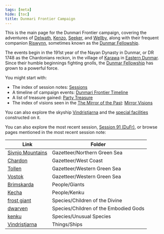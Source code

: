 ```yaml
---
tags: [meta]
hide: [toc]
title: Dunmari Frontier Campaign
---
```


This is the main page for the Dunmari Frontier campaign, covering the adventures of [Delwath](<../../people/pcs/dunmar-fellowship/delwath.md>), [Kenzo](<../../people/pcs/dunmar-fellowship/kenzo.md>), [Seeker](<../../people/pcs/dunmar-fellowship/seeker.md>), and [Wellby](<../../people/pcs/dunmar-fellowship/wellby.md>), along with their frequent companion [Riswynn](<../../people/pcs/dunmar-fellowship/riswynn.md>), sometimes known as the [Dunmar Fellowship](<../../people/pcs/dunmar-fellowship/dunmar-fellowship.md>). 

The events begin in the 191st year of the Nayan Dynasty in Dunmar, or DR 1748 as the Chardonians reckon, in the village of [Karawa](<../../gazetteer/greater-dunmar/realms/dunmar/eastern-dunmar/karawa.md>) in [Eastern Dunmar](<../../gazetteer/greater-dunmar/realms/dunmar/eastern-dunmar/eastern-dunmar.md>). Since their humble beginnings fighting gnolls, the [Dunmar Fellowship](<../../people/pcs/dunmar-fellowship/dunmar-fellowship.md>) has grown to a powerful force. 

You might start with:
- The index of session notes: [Sessions](<./sessions.md>)
- A timeline of campaign events: [Dunmari Frontier Timeline](<./dunmari-frontier-timeline.md>)
- A list of treasure gained: [Party Treasure](<./party-treasure.md>)
- The index of visions seen in the [The Mirror of the Past](<treasure/treasure-from-stormcaller-tower/the-mirror-of-the-past.md>): [Mirror Visions](<./mirror-visions.md>)

You can also explore the skyship [Vindristjarna](<../../things/ships/vindristjarna.md>) and the [special facilities](<./vindristjarna-room-planning.md>) constructed on it.

You can also explore the most recent session, [Session 91 (DuFr)](<session-notes/session-91-dufr.md>), or browse pages mentioned in the most recent session note:

| Link                                                                   | Folder                                |
| ---------------------------------------------------------------------- | ------------------------------------- |
| [Sivnjo Mountains](<../../gazetteer/northern-green-sea/sivnjo-mountains.md>) | Gazetteer/Northern Green Sea          |
| [Chardon](<../../gazetteer/west-coast/chardonian-empire/chardon/chardon.md>) | Gazetteer/West Coast                  |
| [Tollen](<../../gazetteer/western-green-sea/tollen/tollen.md>)               | Gazetteer/Western Green Sea           |
| [Vostok](<../../gazetteer/western-green-sea/vostok/vostok.md>)               | Gazetteer/Western Green Sea           |
| [Brimskarda](<../../people/giants/brimskarda.md>)                            | People/Giants                         |
| [Kecha](<../../people/kenku/kecha.md>)                                       | People/Kenku                          |
| [frost giant](<../../species/children-of-the-divine/giants.md>)              | Species/Children of the Divine        |
| [dwarven](<../../species/children-of-the-embodied-gods/dwarves/dwarves.md>)  | Species/Children of the Embodied Gods |
| [kenku](<../../Species/Unusual Species/Kenku/Kenku.md/>)                      | Species/Unusual Species               |
| [Vindristjarna](<../../things/ships/vindristjarna.md>)                       | Things/Ships                          |



